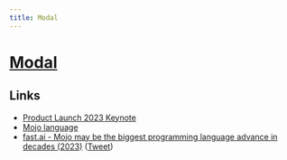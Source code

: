 ```yaml
---
title: Modal
---
```


# [Modal](https://modal.com/)

## Links

- [Product Launch 2023 Keynote](https://www.youtube.com/watch?v=-3Kf2ZZU-dg)
- [Mojo language](https://github.com/modularml/mojo)
- [fast.ai - Mojo may be the biggest programming language advance in decades (2023)](https://www.fast.ai/posts/2023-05-03-mojo-launch.html) ([Tweet](https://twitter.com/jeremyphoward/status/1653924474536984577))

